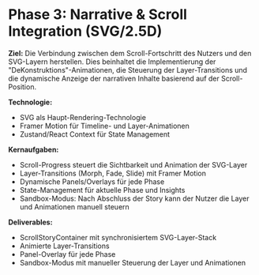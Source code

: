 # Phase 3: Narrative & Scroll Integration (SVG/2.5D)

**Ziel:** Die Verbindung zwischen dem Scroll-Fortschritt des Nutzers und den SVG-Layern herstellen. Dies beinhaltet die Implementierung der "DeKonstruktions"-Animationen, die Steuerung der Layer-Transitions und die dynamische Anzeige der narrativen Inhalte basierend auf der Scroll-Position.

**Technologie:**
- SVG als Haupt-Rendering-Technologie
- Framer Motion für Timeline- und Layer-Animationen
- Zustand/React Context für State Management

**Kernaufgaben:**
- Scroll-Progress steuert die Sichtbarkeit und Animation der SVG-Layer
- Layer-Transitions (Morph, Fade, Slide) mit Framer Motion
- Dynamische Panels/Overlays für jede Phase
- State-Management für aktuelle Phase und Insights
- Sandbox-Modus: Nach Abschluss der Story kann der Nutzer die Layer und Animationen manuell steuern

**Deliverables:**
- ScrollStoryContainer mit synchronisiertem SVG-Layer-Stack
- Animierte Layer-Transitions
- Panel-Overlay für jede Phase
- Sandbox-Modus mit manueller Steuerung der Layer und Animationen

